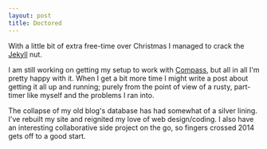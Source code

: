 ```yaml
---
layout: post
title: Doctored
---
```


With a little bit of extra free-time over Christmas I managed to crack the [Jekyll](http://jekyllrb.com "Jekyll: Static site generator") nut.

I am still working on getting my setup to work with [Compass](http://compass-style.org), but all in all I'm pretty happy with it. When I get a bit more time I might write a post about getting it all up and running; purely from the point of view of a rusty, part-timer like myself and the problems I ran into.

The collapse of my old blog's database has had somewhat of a silver lining. I've rebuilt my site and reignited my love of web design/coding. I also have an interesting collaborative side project on the go, so fingers crossed 2014 gets off to a good start.